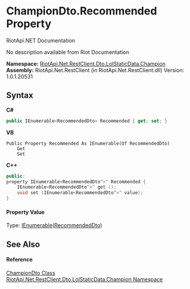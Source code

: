 # ChampionDto.Recommended Property 
RiotApi.NET Documentation 

No description available from Riot Documentation

**Namespace:**&nbsp;<a href="3124c537-7898-7be7-0beb-c234e417bc16">RiotApi.Net.RestClient.Dto.LolStaticData.Champion</a><br />**Assembly:**&nbsp;RiotApi.Net.RestClient (in RiotApi.Net.RestClient.dll) Version: 1.0.1.20531

## Syntax

**C#**<br />
``` C#
public IEnumerable<RecommendedDto> Recommended { get; set; }
```

**VB**<br />
``` VB
Public Property Recommended As IEnumerable(Of RecommendedDto)
	Get
	Set
```

**C++**<br />
``` C++
public:
property IEnumerable<RecommendedDto^>^ Recommended {
	IEnumerable<RecommendedDto^>^ get ();
	void set (IEnumerable<RecommendedDto^>^ value);
}
```


#### Property Value
Type: <a href="http://msdn2.microsoft.com/en-us/library/9eekhta0" target="_blank">IEnumerable</a>(<a href="379a8d71-057d-021f-4272-e16d7cde9dfd">RecommendedDto</a>)

## See Also


#### Reference
<a href="5855d1e7-40f5-fdff-a08b-6b69889f7228">ChampionDto Class</a><br /><a href="3124c537-7898-7be7-0beb-c234e417bc16">RiotApi.Net.RestClient.Dto.LolStaticData.Champion Namespace</a><br />